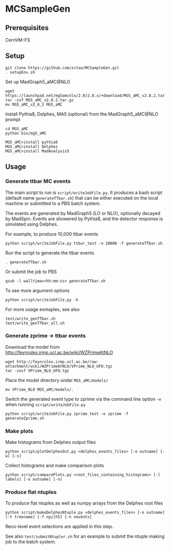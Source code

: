 # MCSampleGen

## Prerequisites

CernVM-FS

## Setup 

    git clone https://github.com/zctao/MCSampleGen.git
    . setupEnv.sh 
    
Set up MadGraph5_aMC@NLO

    wget https://launchpad.net/mg5amcnlo/2.0/2.8.x/+download/MG5_aMC_v2.8.2.tar.gz
    tar -zxf MG5_aMC_v2.8.2.tar.gz
    mv MG5_aMC_v2_8_2 MG5_aMC
    
Install Pythia8, Delphes, MA5 (optional) from the MadGraph5_aMC@NLO prompt

    cd MG5_aMC
    python bin/mg5_aMC
    
    MG5_aMC>install pythia8
    MG5_aMC>install Delphes
    MG5_aMC>install MadAnalysis5

## Usage

### Generate ttbar MC events

The main script to run is `script/writeJobFile.py`.
It produces a bash script (default name `generateTTbar.sh`) that can be either executed on the local machine or submitted to a PBS batch system.

The events are generated by MadGraph5 (LO or NLO), optionally decayed by MadSpin. Events are showered by Pythia8, and the detector response is simulated using Delphes.

For example, to produce 10,000 ttbar events

    python script/writeJobFile.py ttbar_test -n 10000 -f generateTTbar.sh

Run the script to generate the ttbar events

    . generateTTbar.sh

Or submit the job to PBS

    qsub -l walltime=<hh:mm:ss> generateTTbar.sh
    
To see more argument options

    python script/writeJobFile.py -h

For more usage exmaples, see also

    test/write_genTTbar.sh
    test/write_genTTbar_all.sh

### Generate zprime -> ttbar events

Download the model from
http://feynrules.irmp.ucl.ac.be/wiki/WZPrimeAtNLO

    wget http://feynrules.irmp.ucl.ac.be/raw-attachment/wiki/WZPrimeAtNLO/VPrime_NLO_UFO.tgz
    tar -zxvf VPrime_NLO_UFO.tgz

Place the model directory under `MG5_aMC/models/`

    mv VPrime_NLO MG5_aMC/models/.

Switch the generated event type to zprime via the command line option
`-e` when running `script/writeJobFile.py`

    python script/writeJobFile.py zprime_test -e zprime -f generateZprime.sh

### Make plots

Make histograms from Delphes output files

    python script/plotDelphesOut.py <delphes_events_files> [-o outname] [-w] [-s]

Collect histograms and make comparison plots

    python script/comparePlots.py <root_files_containing_histograms> [-l labels] [-o outname] [-n]

### Produce flat ntuples

To produce flat ntuples as well as numpy arrays from the Delphes root files

    python script/makeDelphesNtuple.py <delphes_events_files> [-o outname] [-t treename] [-f npz|h5] [-n nevents]

Reco-level event selections are applied in this step.

See also `test/submitNtupler.sh` for an example to submit the ntuple making job to the batch system.
